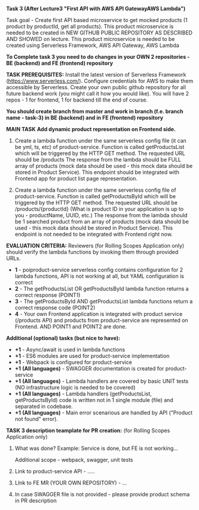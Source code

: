 
**Task 3 (After Lecture3 "First API with AWS API GatewayAWS Lambda")**  

Task goal - Create first API based microservice to get mocked products (1 product by productId, get all products).
This product microservice is needed to be created in NEW GITHUB PUBLIC REPOSITORY AS DESCRIBED AND SHOWED on lecture.
This product microservice is needed to be created using Serverless Framework, AWS API Gateway, AWS Lambda


**To Complete task 3 you need to do changes in your OWN 2 repositories - BE (backend) and FE (frontend) repository**


**TASK PREREQUISITES:**
Install the latest version of Serverless Framework (https://www.serverless.com/).
Configure credentials for AWS to make them accessible by Serverless.
Create your own public github repository for all future backend work (you might call it how you would like). You will have 2 repos - 1 for frontend, 1 for backend till the end of course.


**You should create branch from master and work in branch (f.e. branch name - task-3) in BE (backend) and in FE (frontend) repository**

**MAIN TASK**
**Add dynamic product representation on Frontend side.**

1. Create a lambda function under the same serverless config file (it can be yml, ts, etc) of product-service. Function is called getProductsList which will be triggered by the HTTP GET method.
The requested URL should be /products
The response from the lambda should be FULL array of products (mock data should be used - this mock data should be stored in Product Service).
This endpoint should be integrated with Frontend app for product list page representation.

2. Create a lambda function under the same serverless config file of product-service. Function is called getProductsById which will be triggered by the HTTP GET method.
The requested URL should be /products/{productId}   (What is product ID in your application is up to you - productName, UUID, etc.)
The response from the lambda should be 1 searched product from an array of products (mock data should be used - this mock data should be stored in Product Service).
This endpoint is not needed to be integrated with Frontend right now.


**EVALUATION CRITERIA:**
Reviewers (for Rolling Scopes Application only) should verify the lambda functions by invoking them through provided URLs.

- **1** - poiproduct-service serverless config contains configuration for 2 lambda functions, API is not working at all, but YAML configuration is correct
- **2** - The getProductsList OR getProductsById lambda function returns a correct response (POINT1)
- **3** - The getProductsById AND getProductsList lambda functions return a correct response code (POINT2)
- **4** - Your own Frontend application is integrated with product service (/products API) and products from product-service are represented on Frontend.  AND POINT1 and POINT2 are done.

**Additional (optional) tasks (but nice to have):**
- **+1** - Async/await is used in lambda functions
- **+1** - ES6 modules are used for product-service implementation
- **+1** - Webpack is configured for product-service
- **+1** **(All languages)** - SWAGGER documentation is created for product-service
- **+1** **(All languages)** - Lambda handlers are covered by basic UNIT tests (NO infrastructure logic is needed to be covered) 
- **+1** **(All languages)** - Lambda handlers (getProductsList, getProductsById) code is written not in 1 single module (file) and separated in codebase.
- **+1** **(All languages)** - Main error scenarious are handled by API ("Product not found" error).


**TASK 3 description teamplate for PR creation:** (for Rolling Scopes Application only)

1. What was done? 
   Example:
   Service is done, but FE is not working...
   
   Additional scope - webpack, swagger, unit tests
2. Link to product-service API - .....
3. LInk to FE MR (YOUR OWN REPOSITORY) - ...

4. In case SWAGGER file is not provided - please provide product schema in PR description

